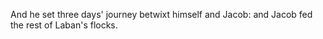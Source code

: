 And he set three days' journey betwixt himself and Jacob: and Jacob fed the rest of Laban's flocks.
